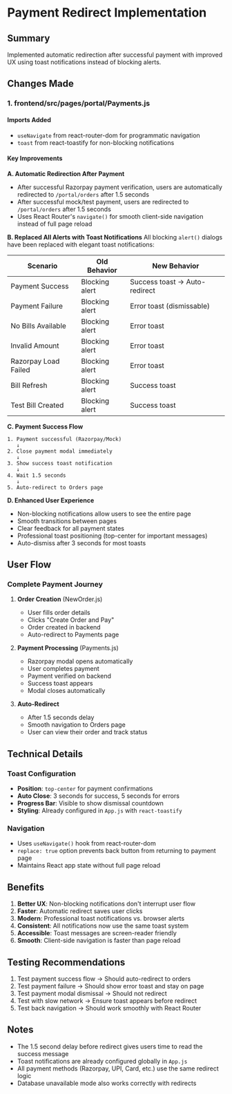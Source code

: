 # Payment Redirect Implementation

## Summary
Implemented automatic redirection after successful payment with improved UX using toast notifications instead of blocking alerts.

## Changes Made

### 1. **frontend/src/pages/portal/Payments.js**

#### Imports Added
- `useNavigate` from react-router-dom for programmatic navigation
- `toast` from react-toastify for non-blocking notifications

#### Key Improvements

**A. Automatic Redirection After Payment**
- After successful Razorpay payment verification, users are automatically redirected to `/portal/orders` after 1.5 seconds
- After successful mock/test payment, users are redirected to `/portal/orders` after 1.5 seconds
- Uses React Router's `navigate()` for smooth client-side navigation instead of full page reload

**B. Replaced All Alerts with Toast Notifications**
All blocking `alert()` dialogs have been replaced with elegant toast notifications:

| Scenario | Old Behavior | New Behavior |
|----------|-------------|--------------|
| Payment Success | Blocking alert | Success toast → Auto-redirect |
| Payment Failure | Blocking alert | Error toast (dismissable) |
| No Bills Available | Blocking alert | Error toast |
| Invalid Amount | Blocking alert | Error toast |
| Razorpay Load Failed | Blocking alert | Error toast |
| Bill Refresh | Blocking alert | Success toast |
| Test Bill Created | Blocking alert | Success toast |

**C. Payment Success Flow**
```
1. Payment successful (Razorpay/Mock)
   ↓
2. Close payment modal immediately
   ↓
3. Show success toast notification
   ↓
4. Wait 1.5 seconds
   ↓
5. Auto-redirect to Orders page
```

**D. Enhanced User Experience**
- Non-blocking notifications allow users to see the entire page
- Smooth transitions between pages
- Clear feedback for all payment states
- Professional toast positioning (top-center for important messages)
- Auto-dismiss after 3 seconds for most toasts

## User Flow

### Complete Payment Journey
1. **Order Creation** (NewOrder.js)
   - User fills order details
   - Clicks "Create Order and Pay"
   - Order created in backend
   - Auto-redirect to Payments page

2. **Payment Processing** (Payments.js)
   - Razorpay modal opens automatically
   - User completes payment
   - Payment verified on backend
   - Success toast appears
   - Modal closes automatically

3. **Auto-Redirect**
   - After 1.5 seconds delay
   - Smooth navigation to Orders page
   - User can view their order and track status

## Technical Details

### Toast Configuration
- **Position**: `top-center` for payment confirmations
- **Auto Close**: 3 seconds for success, 5 seconds for errors
- **Progress Bar**: Visible to show dismissal countdown
- **Styling**: Already configured in `App.js` with `react-toastify`

### Navigation
- Uses `useNavigate()` hook from react-router-dom
- `replace: true` option prevents back button from returning to payment page
- Maintains React app state without full page reload

## Benefits

1. **Better UX**: Non-blocking notifications don't interrupt user flow
2. **Faster**: Automatic redirect saves user clicks
3. **Modern**: Professional toast notifications vs. browser alerts
4. **Consistent**: All notifications now use the same toast system
5. **Accessible**: Toast messages are screen-reader friendly
6. **Smooth**: Client-side navigation is faster than page reload

## Testing Recommendations

1. Test payment success flow → Should auto-redirect to orders
2. Test payment failure → Should show error toast and stay on page
3. Test payment modal dismissal → Should not redirect
4. Test with slow network → Ensure toast appears before redirect
5. Test back navigation → Should work smoothly with React Router

## Notes

- The 1.5 second delay before redirect gives users time to read the success message
- Toast notifications are already configured globally in `App.js`
- All payment methods (Razorpay, UPI, Card, etc.) use the same redirect logic
- Database unavailable mode also works correctly with redirects

